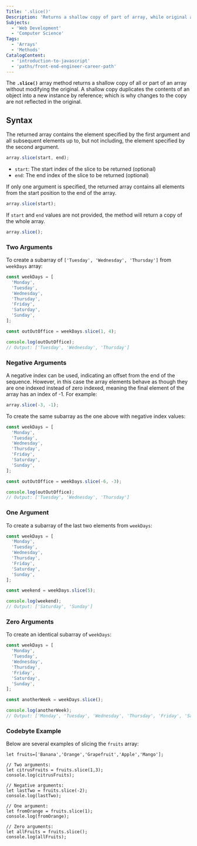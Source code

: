 ```yaml
---
Title: '.slice()'
Description: 'Returns a shallow copy of part of array, while original array is not modified.'
Subjects:
  - 'Web Development'
  - 'Computer Science'
Tags:
  - 'Arrays'
  - 'Methods'
CatalogContent:
  - 'introduction-to-javascript'
  - 'paths/front-end-engineer-career-path'
---
```


The **`.slice()`** array method returns a shallow copy of all or part of an array without modifying the original. A shallow copy duplicates the contents of an object into a new instance by reference; which is why changes to the copy are not reflected in the original.

## Syntax

The returned array contains the element specified by the first argument and all subsequent elements up to, but not including, the element specified by the second argument.

```js
array.slice(start, end);
```

- `start`: The start index of the slice to be returned (optional)
- `end`: The end index of the slice to be returned (optional)

If only one argument is specified, the returned array contains all elements from the start position to the end of the array.

```js
array.slice(start);
```

If `start` and `end` values are not provided, the method will return a copy of the whole array.

```js
array.slice();
```

### Two Arguments

To create a subarray of `['Tuesday', 'Wednesday', 'Thursday']` from `weekDays` array:

```js
const weekDays = [
  'Monday',
  'Tuesday',
  'Wednesday',
  'Thursday',
  'Friday',
  'Saturday',
  'Sunday',
];

const outOutOffice = weekDays.slice(1, 4);

console.log(outOutOffice);
// Output: ['Tuesday', 'Wednesday', 'Thursday']
```

### Negative Arguments

A negative index can be used, indicating an offset from the end of the sequence. However, in this case the array elements behave as though they are one indexed instead of zero indexed, meaning the final element of the array has an index of -1. For example:

```js
array.slice(-3, -1);
```

To create the same subarray as the one above with negative index values:

```js
const weekDays = [
  'Monday',
  'Tuesday',
  'Wednesday',
  'Thursday',
  'Friday',
  'Saturday',
  'Sunday',
];

const outOutOffice = weekDays.slice(-6, -3);

console.log(outOutOffice);
// Output: ['Tuesday', 'Wednesday', 'Thursday']
```

### One Argument

To create a subarray of the last two elements from `weekDays`:

```js
const weekDays = [
  'Monday',
  'Tuesday',
  'Wednesday',
  'Thursday',
  'Friday',
  'Saturday',
  'Sunday',
];

const weekend = weekDays.slice(5);

console.log(weekend);
// Output: ['Saturday', 'Sunday']
```

### Zero Arguments

To create an identical subarray of `weekDays`:

```js
const weekDays = [
  'Monday',
  'Tuesday',
  'Wednesday',
  'Thursday',
  'Friday',
  'Saturday',
  'Sunday',
];

const anotherWeek = weekDays.slice();

console.log(anotherWeek);
// Output: ['Monday', 'Tuesday', 'Wednesday', 'Thursday', 'Friday', 'Saturday', 'Sunday']
```

### Codebyte Example

Below are several examples of slicing the `fruits` array:

```codebyte/js
let fruits=['Banana','Orange','Grapefruit','Apple','Mango'];

// Two arguments:
let citrusFruits = fruits.slice(1,3);
console.log(citrusFruits);

// Negative arguments:
let lastTwo = fruits.slice(-2);
console.log(lastTwo);

// One argument:
let fromOrange = fruits.slice(1);
console.log(fromOrange);

// Zero arguments:
let allFruits = fruits.slice();
console.log(allFruits);
```

